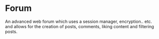 # Forum
An advanced web forum which uses a session manager, encryption.. etc. and allows for the creation of posts, comments, liking content and filtering posts.
